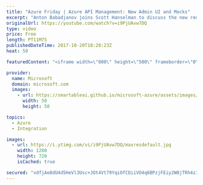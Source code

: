 ```yaml
---
title: "Azure Friday | Azure API Management: New Admin UI and Mocks"
excerpt: "Anton Babadjanov joins Scott Hanselman to discuss the new redesigned administrative UI for API Management. Also, see how it enables a design-first approach with the ability to produce simulated (mocked) API responses.  API Management Documentation (docs): https://docs.microsoft.com/en-us/azure/api-management/"
originalUrl: https://youtube.com/watch?v=i9PjUAvw7DQ
type: video
price: Free
length: PT11M7S
publishedDateTime: 2017-10-20T18:28:23Z
heat: 50

featuredContent: "<iframe width=\"800\" height=\"500\" frameborder=\"0\" src=\"https://www.youtube.com/embed/i9PjUAvw7DQ\" allow=\"accelerometer; autoplay; encrypted-media; gyroscope; picture-in-picture\" allowfullscreen></iframe>"

provider:
  name: Microsoft
  domain: microsoft.com
  images:
    - url: https://smartableai.github.io/microsoft-azure/assets/images/organizations/microsoft.com-50x50.jpg
      width: 50
      height: 50

topics:
  - Azure
  - Integration

images:
  - url: https://i.ytimg.com/vi/i9PjUAvw7DQ/maxresdefault.jpg
    width: 1280
    height: 720
    isCached: true

secured: "vdfjAe8dU4d5HeVl3Usc+JOt4Vt79YqiOfCDiiVO4q6BPzjFEiy2W8jTRh4z3cxNk+Daeh9pXlCCW9McuB2cXXgTVOSnwzyQKdaEmXoxWKxJvzOyZdvPMRZI9ip4elQGwLeVbc+87/1KGTckquf8c6ag293TlZASiBhzWM23CaSvAuo/HWTZfoRge7v+W55qLPoYL8iVIhyGz4tdhnTa4EUSS5PowPmK0njKKo26suR5FEqXLyRMIqLjUxb4b7e+LLE6iNINFYVyQpR0zKuiJFsHXa+EmV4rX4Z8XjZIec9IZUt8N9KLCeDpVanjrbLIziNBPx23RXe/XD37zAwkkhRFBGXL05i4jgRa2/8IKzyck2sRaDIYJMmTe5JMm4xv4LH2tXluYpIzeMtdCaLTXeinTr+mQMsvo6DSmo/IV4o=;NCWpqlu1BJNEiu59VCGbvA=="
---
```



